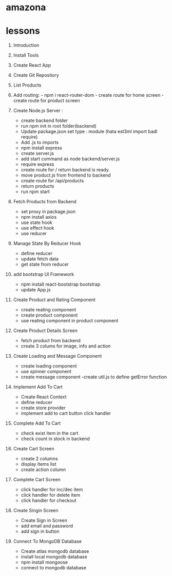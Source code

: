 # amazona


# lessons

1. Introduction
2. Install Tools
3. Create React App
4. Create Git Repository
5. List Products
6. Add routing: - npm i react-router-dom
                - create route for home screen
                - create route for product screen
7. Create Node.js Server :
    - create backend folder
    - run npm init in root folder(backend)
    - Update package.json set type : module (hata est3ml import badl require)
    - Add .js to imports
    - npm install express
    - create server.js
    - add start command as node backend/server.js
    - require express
    - create route for / return backend is ready.
    - move product.js from frontend to backend
    - create route for /api/products
    - return products
    - run npm start

8. Fetch Products from Backend
    - set proxy in package.json
    - npm install axios
    - use state hook
    - use effect hook
    - use reducer    

9. Manage State By Reducer Hook
    - define reducer
    - update fetch data
    - get state from reducer

10. add bootstrap UI Framework
    - npm install react-bootstrap bootstrap
    - update App.js

11. Create Product and Rating Component
    - create reating component
    - create product component
    - use reating component in product component

12. Create Product Details Screen
    - fetch product from backend
    - create 3 colums for image, info and action

13. Create Loading and Message Component
    - create loading component
    - use spinner component
    - create message component
    -create util.js to define getError function

14. Implement Add To Cart
    - Create React Context
    - define reducer
    - create store provider
    - implement add to cart button click handler

15. Complete Add To Cart 
    - check exist item in the cart
    - check count in stock in backend

16. Create Cart Screen 
    - create 2 columns
    - display items list
    - create action column

17. Complete    Cart Screen
    - click handler for inc/dec item
    - click handler for delete item
    - click handler for checkout

18. Create Singin Screen
    - Create Sign in Screen
    - add email and password
    - add sign in button

19. Connect To MongoDB Database
    - Create atlas mongodb database
    - install local mongodb database
    - npm install mongoose
    - connect to mongodb database